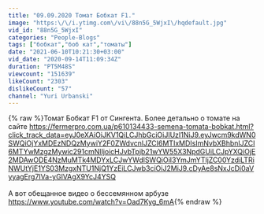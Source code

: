 ```yaml
---
title: "09.09.2020 Томат Бобкат F1."
image: "https:\/\/i.ytimg.com\/vi\/88n5G_5WjxI\/hqdefault.jpg"
vid_id: "88n5G_5WjxI"
categories: "People-Blogs"
tags: ["бобкат","боб кат","томаты"]
date: "2021-06-10T10:21:30+03:00"
vid_date: "2020-09-14T11:09:34Z"
duration: "PT5M48S"
viewcount: "151639"
likeCount: "2303"
dislikeCount: "57"
channel: "Yuri Urbanski"
---
```

{% raw %}Томат Бобкат F1 от Сингента. Более детально о томате на сайте  <a rel="nofollow" target="blank" href="https://fermerpro.com.ua/p610134433-semena-tomata-bobkat.html?click_track_data=eyJ0eXAiOiJKV1QiLCJhbGciOiJIUzI1NiJ9.eyJwcm9kdWN0SWQiOjYxMDEzNDQzMywiY2F0ZWdvcnlJZCI6MTIxMDIsImNvbXBhbnlJZCI6MTYwMzgzMywic291cmNlIjoicHJvbTpjb21wYW55X3NpdGUiLCJpYXQiOjE2MDAwODE4NzMuMTk4MDYxLCJwYWdlSWQiOiI3YmJmYTljZC00YzdiLTRiNWUtYjE1YS03MzgxNTU1NjQ1YzEiLCJwb3ciOiJ2MiJ9.cDyAe8sNxJcDi0aVyyagErg7IVa-yGlVAgX9YcJ4YSQ">https://fermerpro.com.ua/p610134433-semena-tomata-bobkat.html?click_track_data=eyJ0eXAiOiJKV1QiLCJhbGciOiJIUzI1NiJ9.eyJwcm9kdWN0SWQiOjYxMDEzNDQzMywiY2F0ZWdvcnlJZCI6MTIxMDIsImNvbXBhbnlJZCI6MTYwMzgzMywic291cmNlIjoicHJvbTpjb21wYW55X3NpdGUiLCJpYXQiOjE2MDAwODE4NzMuMTk4MDYxLCJwYWdlSWQiOiI3YmJmYTljZC00YzdiLTRiNWUtYjE1YS03MzgxNTU1NjQ1YzEiLCJwb3ciOiJ2MiJ9.cDyAe8sNxJcDi0aVyyagErg7IVa-yGlVAgX9YcJ4YSQ</a><br /><br />А вот обещанное видео о бессемянном арбузе  <a rel="nofollow" target="blank" href="https://www.youtube.com/watch?v=Oad7Kyg_6mA">https://www.youtube.com/watch?v=Oad7Kyg_6mA</a>{% endraw %}
